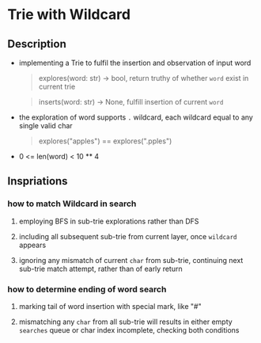 # Trie with Wildcard

## Description

- implementing a Trie to fulfil the insertion and observation of input word

    > explores(word: str) -> bool, return truthy of whether `word` exist in current trie

    > inserts(word: str) -> None, fulfill insertion of current `word`

- the exploration of word supports `.` wildcard, each wildcard equal to any single valid char

    > explores("apples") == explores(".pples")

- 0 <= len(word) < 10 ** 4

## Inspriations

### how to match Wildcard in search

1. employing BFS in sub-trie explorations rather than DFS

2. including all subsequent sub-trie from current layer, once `wildcard` appears

3. ignoring any mismatch of current `char` from sub-trie, continuing next sub-trie match attempt, rather than of early return

### how to determine ending of word search

1. marking tail of word insertion with special mark, like "#"

2. mismatching any `char` from all sub-trie will results in either empty `searches` queue or char index incomplete, checking both conditions
